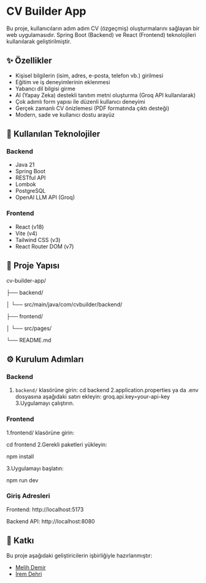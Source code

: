 # CV Builder App

Bu proje, kullanıcıların adım adım CV (özgeçmiş) oluşturmalarını sağlayan bir web uygulamasıdır. Spring Boot (Backend) ve React (Frontend) teknolojileri kullanılarak geliştirilmiştir.

## ✨ Özellikler

- Kişisel bilgilerin (isim, adres, e-posta, telefon vb.) girilmesi
- Eğitim ve iş deneyimlerinin eklenmesi
- Yabancı dil bilgisi girme
- AI (Yapay Zeka) destekli tanıtım metni oluşturma (Groq API kullanılarak)
- Çok adımlı form yapısı ile düzenli kullanıcı deneyimi
- Gerçek zamanlı CV önizlemesi (PDF formatında çıktı desteği)
- Modern, sade ve kullanıcı dostu arayüz

## 🚀 Kullanılan Teknolojiler

### Backend
- Java 21
- Spring Boot
- RESTful API
- Lombok
- PostgreSQL
- OpenAI LLM API (Groq)

### Frontend
- React (v18)
- Vite (v4)
- Tailwind CSS (v3)
- React Router DOM (v7)

## 📁 Proje Yapısı

cv-builder-app/

├── backend/

│ └── src/main/java/com/cvbuilder/backend/

├── frontend/

│ └── src/pages/

└── README.md


## ⚙️ Kurulum Adımları

### Backend

1. `backend/` klasörüne girin:
cd backend
2.application.properties ya da .env dosyasına aşağıdaki satırı ekleyin:
groq.api.key=your-api-key
3.Uygulamayı çalıştırın.

### Frontend
1.frontend/ klasörüne girin:

cd frontend
2.Gerekli paketleri yükleyin:

npm install

3.Uygulamayı başlatın:

npm run dev

### Giriş Adresleri
Frontend: http://localhost:5173

Backend API: http://localhost:8080

## 👥 Katkı  
Bu proje aşağıdaki geliştiricilerin işbirliğiyle hazırlanmıştır:

- [Melih Demir](https://github.com/melihdemir0)  
- [İrem Dehri](https://github.com/iremdehri)

